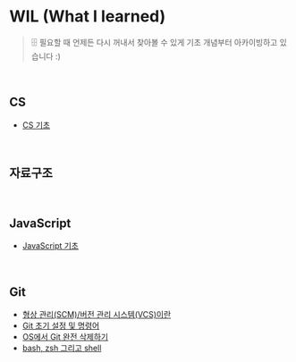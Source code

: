 # WIL (What I learned)
> 🗄️ 필요할 때 언제든 다시 꺼내서 찾아볼 수 있게 기초 개념부터 아카이빙하고 있습니다 :)

<br>

## CS
- [CS 기초](https://github.com/jacenam/WIL-archive/tree/main/CS)

<br>

## 자료구조

<br>

## JavaScript
- [JavaScript 기초](https://github.com/jacenam/WIL/tree/main/JavaScript)

<br>

## Git
- [형상 관리(SCM)/버전 관리 시스템(VCS)이란](https://github.com/jacenam/WIL-archive/blob/main/Git/%EB%B2%84%EC%A0%84%EA%B4%80%EB%A6%AC%EB%9E%80.md)
- [Git 초기 설정 및 명령어](https://github.com/jacenam/WIL-archive/blob/main/Git/Git%20%EC%B4%88%EA%B8%B0%20%EC%84%A4%EC%A0%95%20%EB%B0%8F%20%EB%AA%85%EB%A0%B9%EC%96%B4.md)
- [OS에서 Git 완전 삭제하기](https://github.com/jacenam/WIL-archive/blob/main/Git/OS%EC%97%90%EC%84%9C%20Git%20%EC%99%84%EC%A0%84%20%EC%82%AD%EC%A0%9C%ED%95%98%EA%B8%B0.md)
- [bash, zsh 그리고 shell]()

